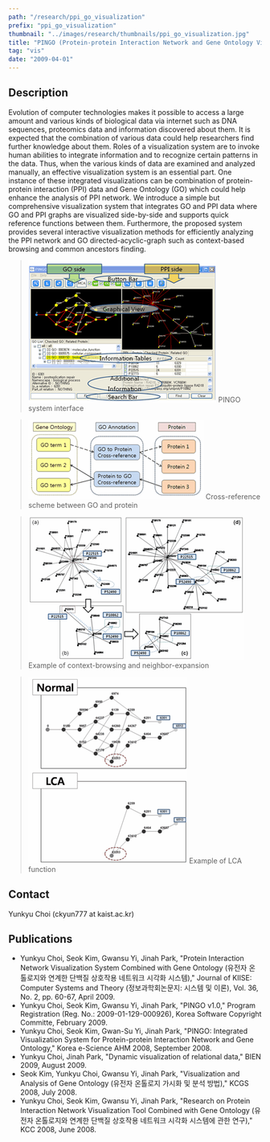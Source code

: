 ```yaml
---
path: "/research/ppi_go_visualization"
prefix: "ppi_go_visualization"
thumbnail: "../images/research/thumbnails/ppi_go_visualization.jpg"
title: "PINGO (Protein-protein Interaction Network and Gene Ontology Visualization)"
tag: "vis"
date: "2009-04-01"
---
```


## Description

Evolution of computer technologies makes it possible to access a large amount and various kinds of biological data via internet such as DNA sequences, proteomics data and information discovered about them. It is expected that the combination of various data could help researchers find further knowledge about them. Roles of a visualization system are to invoke human abilities to integrate information and to recognize certain patterns in the data. Thus, when the various kinds of data are examined and analyzed manually, an effective visualization system is an essential part. One instance of these integrated visualizations can be combination of protein-protein interaction (PPI) data and Gene Ontology (GO) which could help enhance the analysis of PPI network. We introduce a simple but comprehensive visualization system that integrates GO and PPI data where GO and PPI graphs are visualized side-by-side and supports quick reference functions between them. Furthermore, the proposed system provides several interactive visualization methods for efficiently analyzing the PPI network and GO directed-acyclic-graph such as context-based browsing and common ancestors finding.

> ![PINGO system interface](../images/research/ppi_go_visualization/img1.gif)
> PINGO system interface

> ![Cross-reference scheme between GO and protein](../images/research/ppi_go_visualization/img2.gif)
> Cross-reference scheme between GO and protein

> ![Example of context-browsing and neighbor-expansion](../images/research/ppi_go_visualization/img3.gif)
> Example of context-browsing and neighbor-expansion

> ![Example of LCA function](../images/research/ppi_go_visualization/img4.gif)
> Example of LCA function

## Contact

Yunkyu Choi (ckyun777 at kaist.ac.kr)

## Publications

- Yunkyu Choi, Seok Kim, Gwansu Yi, Jinah Park, "Protein Interaction Network Visualization System Combined with Gene Ontology (유전자 온톨로지와 연계한 단백질 상호작용 네트워크 시각화 시스템)," Journal of KIISE: Computer Systems and Theory (정보과학회논문지: 시스템 및 이론), Vol. 36, No. 2, pp. 60-67, April 2009.
- Yunkyu Choi, Seok Kim, Gwansu Yi, Jinah Park, "PINGO v1.0," Program Registration (Reg. No.: 2009-01-129-000926), Korea Software Copyright Committe, February 2009.
- Yunkyu Choi, Seok Kim, Gwan-Su Yi, Jinah Park, "PINGO: Integrated Visualization System for Protein-protein Interaction Network and Gene Ontology," Korea e-Science AHM 2008, September 2008.
- Yunkyu Choi, Jinah Park, "Dynamic visualization of relational data," BIEN 2009, August 2009.
- Seok Kim, Yunkyu Choi, Gwansu Yi, Jinah Park, "Visualization and Analysis of Gene Ontology (유전자 온톨로지 가시화 및 분석 방법)," KCGS 2008, July 2008.
- Yunkyu Choi, Seok Kim, Gwansu Yi, Jinah Park, "Research on Protein Interaction Network Visualization Tool Combined with Gene Ontology (유전자 온톨로지와 연계한 단백질 상호작용 네트워크 시각화 시스템에 관한 연구)," KCC 2008, June 2008.
